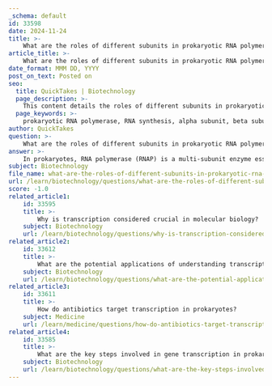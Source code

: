 ```yaml
---
_schema: default
id: 33598
date: 2024-11-24
title: >-
    What are the roles of different subunits in prokaryotic RNA polymerase?
article_title: >-
    What are the roles of different subunits in prokaryotic RNA polymerase?
date_format: MMM DD, YYYY
post_on_text: Posted on
seo:
  title: QuickTakes | Biotechnology
  page_description: >-
    This content details the roles of different subunits in prokaryotic RNA polymerase, explaining how each subunit contributes to the transcription process and enzyme functionality.
  page_keywords: >-
    prokaryotic RNA polymerase, RNA synthesis, alpha subunit, beta subunit, beta prime subunit, omega subunit, sigma factor, transcription initiation, enzyme structure, regulatory proteins
author: QuickTakes
question: >-
    What are the roles of different subunits in prokaryotic RNA polymerase?
answer: >-
    In prokaryotes, RNA polymerase (RNAP) is a multi-subunit enzyme essential for the transcription of DNA into RNA. The core enzyme of prokaryotic RNA polymerase consists of five subunits: two alpha (α) subunits, one beta (β) subunit, one beta prime (β') subunit, and one omega (ω) subunit. Each of these subunits plays a specific role in the transcription process:\n\n1. **Alpha Subunits (α)**: There are two α subunits in the core enzyme, each approximately 36 kDa. These subunits are crucial for the assembly of the RNA polymerase complex and for the interaction with regulatory proteins and upstream promoter elements. The C-terminal domains of the α subunits interact with UP elements in the promoter region, facilitating the binding of RNA polymerase to DNA.\n\n2. **Beta Subunit (β)**: The β subunit, weighing around 150 kDa, is involved in the catalytic activity of RNA polymerase. It forms part of the cleft that houses the catalytic site where RNA synthesis occurs. The β subunit also interacts with the sigma factor during the initiation of transcription.\n\n3. **Beta Prime Subunit (β')**: The β' subunit, which is about 155 kDa, also plays a critical role in the catalytic function of RNA polymerase. It forms a pincer-like structure with the β subunit, creating a channel through which the DNA template and RNA transcript pass. The β' subunit contains a highly mobile domain known as the switch region, which is important for the enzyme's flexibility during transcription.\n\n4. **Omega Subunit (ω)**: The ω subunit is a smaller component of the core enzyme and is thought to play a role in the assembly and stability of the RNA polymerase complex. While its exact function is less well understood compared to the other subunits, it is essential for the overall integrity of the enzyme.\n\n5. **Sigma Factor (σ)**: Although not part of the core enzyme, the sigma factor is crucial for the initiation of transcription. It helps the core enzyme recognize and bind to specific promoter sequences on the DNA, facilitating the start of RNA synthesis. Different sigma factors can direct RNA polymerase to different sets of genes, allowing for regulation in response to environmental changes.\n\nIn summary, the different subunits of prokaryotic RNA polymerase work together to ensure the accurate and efficient transcription of genetic information, with each subunit contributing to the enzyme's structural integrity, catalytic activity, and regulatory interactions.
subject: Biotechnology
file_name: what-are-the-roles-of-different-subunits-in-prokaryotic-rna-polymerase.md
url: /learn/biotechnology/questions/what-are-the-roles-of-different-subunits-in-prokaryotic-rna-polymerase
score: -1.0
related_article1:
    id: 33595
    title: >-
        Why is transcription considered crucial in molecular biology?
    subject: Biotechnology
    url: /learn/biotechnology/questions/why-is-transcription-considered-crucial-in-molecular-biology
related_article2:
    id: 33612
    title: >-
        What are the potential applications of understanding transcription mechanisms?
    subject: Biotechnology
    url: /learn/biotechnology/questions/what-are-the-potential-applications-of-understanding-transcription-mechanisms
related_article3:
    id: 33611
    title: >-
        How do antibiotics target transcription in prokaryotes?
    subject: Medicine
    url: /learn/medicine/questions/how-do-antibiotics-target-transcription-in-prokaryotes
related_article4:
    id: 33585
    title: >-
        What are the key steps involved in gene transcription in prokaryotes?
    subject: Biotechnology
    url: /learn/biotechnology/questions/what-are-the-key-steps-involved-in-gene-transcription-in-prokaryotes
---
```


&nbsp;